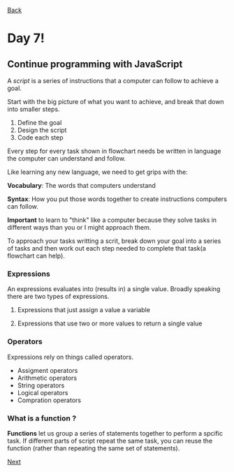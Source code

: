 [Back](https://katerynashydlovska.github.io/learning-journal/day4JS.html)

# Day 7!

## Continue programming with JavaScript

A _script_ is a series of instructions that a computer can follow to achieve a goal.

Start with the big picture of what you want to achieve, and break that down into smaller steps.

1. Define the goal
2. Design the script
3. Code each step

Every step for every task shown in flowchart needs be written in language the computer can understand and follow.

Like learning any new language, we need to get grips with the:

**Vocabulary**: The words that computers understand

**Syntax**: How you put those words together to create instructions computers can follow.

**Important** to learn to "think" like a computer because they solve tasks in different ways than you or I might approach them.

To approach your tasks writting a scrit, break down your goal into a series of tasks and then work out each step needed to complete that task(a flowchart can help).

### Expressions

An expressions evaluates into (results in) a single value. Broadly speaking there are two types of expressions.

1. Expressions that just assign a value a variable

2. Expressions that use two or more values to return a single value

### Operators 

Expressions rely on things called operators.

+ Assigment operators
+ Arithmetic operators
+ String operators
+ Logical operators
+ Compration operators

### What is a function ?

**Functions** let us group a series of statements together to perform a spcific task. If different parts of script repeat the same task, you can reuse the function (rather than repeating the same set of statements).

[Next](https://katerynashydlovska.github.io/learning-journal/day8.html)